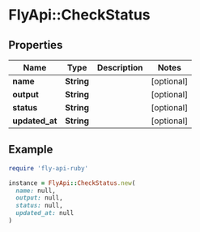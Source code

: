 # FlyApi::CheckStatus

## Properties

| Name | Type | Description | Notes |
| ---- | ---- | ----------- | ----- |
| **name** | **String** |  | [optional] |
| **output** | **String** |  | [optional] |
| **status** | **String** |  | [optional] |
| **updated_at** | **String** |  | [optional] |

## Example

```ruby
require 'fly-api-ruby'

instance = FlyApi::CheckStatus.new(
  name: null,
  output: null,
  status: null,
  updated_at: null
)
```

